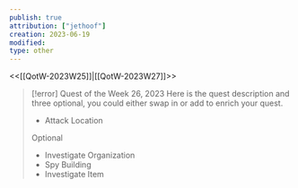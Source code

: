 ```yaml
---
publish: true
attribution: ["jethoof"]
creation: 2023-06-19
modified: 
type: other
---
```

<<[[QotW-2023W25]]|[[QotW-2023W27]]>>

> [!error] Quest of the Week 26, 2023
> Here is the quest description and three optional, you could either swap in or add to enrich your quest.
> 
>- Attack Location
>
> Optional
> - Investigate Organization
> - Spy Building
> - Investigate Item
